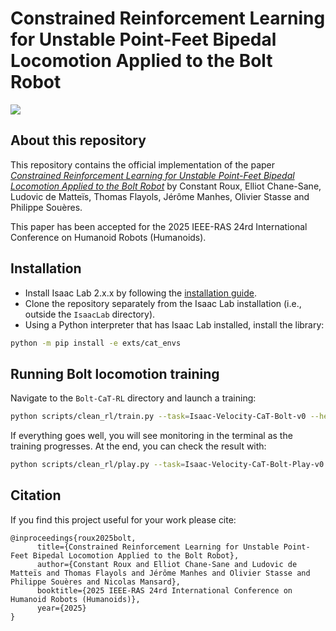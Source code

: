 # Constrained Reinforcement Learning for Unstable Point-Feet Bipedal Locomotion Applied to the Bolt Robot
![](./assets/main.png)
## About this repository
This repository contains the official implementation of the paper *[Constrained Reinforcement Learning for Unstable Point-Feet Bipedal Locomotion Applied to the Bolt Robot](https://gepetto.github.io/BoltLocomotion/)* by Constant Roux, Elliot Chane-Sane, Ludovic de Matteïs, Thomas Flayols, Jérôme Manhes, Olivier Stasse and Philippe Souères.

This paper has been accepted for the 2025 IEEE-RAS 24rd International Conference on Humanoid Robots (Humanoids).

## Installation
- Install Isaac Lab 2.x.x by following the [installation guide](https://isaac-sim.github.io/IsaacLab/v2.1.0/index.html).
- Clone the repository separately from the Isaac Lab installation (i.e., outside the `IsaacLab` directory).
- Using a Python interpreter that has Isaac Lab installed, install the library:

```bash
python -m pip install -e exts/cat_envs
```

## Running Bolt locomotion training

Navigate to the `Bolt-CaT-RL` directory and launch a training:

```bash
python scripts/clean_rl/train.py --task=Isaac-Velocity-CaT-Bolt-v0 --headless
```

If everything goes well, you will see monitoring in the terminal as the training progresses. At the end, you can check the result with:

```bash
python scripts/clean_rl/play.py --task=Isaac-Velocity-CaT-Bolt-Play-v0 --headless --video --video_length 200
```

## Citation
If you find this project useful for your work please cite:
```
@inproceedings{roux2025bolt,
      title={Constrained Reinforcement Learning for Unstable Point-Feet Bipedal Locomotion Applied to the Bolt Robot},
      author={Constant Roux and Elliot Chane-Sane and Ludovic de Matteïs and Thomas Flayols and Jérôme Manhes and Olivier Stasse and Philippe Souères and Nicolas Mansard},
      booktitle={2025 IEEE-RAS 24rd International Conference on Humanoid Robots (Humanoids)}, 
      year={2025}
}
```